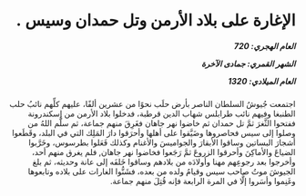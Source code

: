 <h1 dir="rtl">الإغارة على بلاد الأرمن وتل حمدان وسيس .</h1>

<h5 dir="rtl">العام الهجري:  720

الشهر القمري: جمادى الآخرة

العام الميلادي: 1320</h5>

<p dir="rtl">اجتمعت جُيوشُ السلطان الناصر بأرض حلَب نحوًا من عشرين ألفًا، عليهم كلِّهم نائبُ حلب الطنبغا وفيهم نائب طرابلس شهاب الدين قرطبة، فدخلوا بلاد الأرمن من إسكندرونة ففتحوا الثَّغرَ ثمَّ تل حمدان ثم خاضوا نهر جاهان فغَرِقَ منهم جماعة، ثم سلَّم اللهُ من وصلوا إلى سيس فحاصروها وضَيَّقوا على أهلها وأحرَقوا دارَ المَلِك التي في البلد، وقَطَعوا أشجارَ البساتين وساقوا الأبقارَ والجواميسَ والأغنام وكذلك فَعَلوا بطرسوس، وخَرَّبوا الضياعَ والأماكِنَ وأحرقوا الزروعَ ثمَّ رَجَعوا فخاضوا نهر جاهان, فلم يغرق منهم أحد، وأخرجوا بعد رجوعِهم مهنا وأولادَه من بلادهم وساقوا خَلفَه إلى عانة وحديثه، ثم بلغ الجيوشَ موتُ صاحب سيس وقيامُ ولده من بعده، فشَنُّوا الغارات على بلاده وتابعوها وغَنِموا وأسَروا إلَّا في المرة الرابعة فإنه قُتِلَ منهم جماعة.</p></br>
